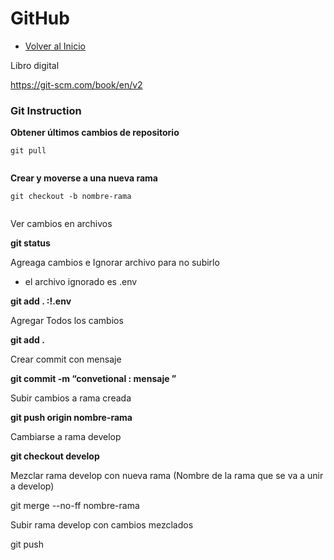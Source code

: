 # GitHub
- [Volver al Inicio](../README.md)

Libro digital

https://git-scm.com/book/en/v2

### **Git Instruction**



**Obtener últimos cambios de repositorio**
```Github
git pull
 
```

**Crear y moverse a una nueva rama**
```Github
git checkout -b nombre-rama
 
```




Ver cambios en archivos

**git status**

Agreaga cambios e Ignorar archivo para no subirlo 

- el archivo ignorado es .env

**git add . :!.env**

Agregar Todos los cambios

**git add .**

Crear commit con mensaje

**git commit -m “convetional : mensaje ”**

Subir cambios a rama creada 

**git push origin nombre-rama**

Cambiarse a rama develop

**git checkout develop**

Mezclar rama develop con nueva rama (Nombre de la rama que se va a unir a develop)

git merge --no-ff nombre-rama

 Subir rama develop con cambios mezclados  

git push

